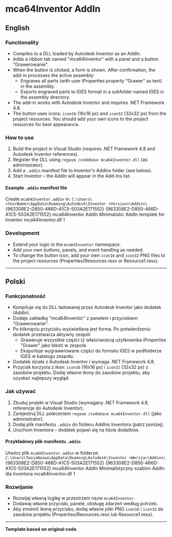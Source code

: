# mca64Inventor AddIn

## English

### Functionality
- Compiles to a DLL loaded by Autodesk Inventor as an AddIn.
- Adds a ribbon tab named "mca64Inventor" with a panel and a button "Grawerowanie".
- When the button is clicked, a form is shown. After confirmation, the add-in processes the active assembly:
  - Engraves all parts (with user iProperties property "Grawer" as text) in the assembly.
  - Exports engraved parts to IGES format in a subfolder named IGES in the assembly directory.
- The add-in works with Autodesk Inventor and requires .NET Framework 4.8.
- The button uses icons: `icon16` (16x16 px) and `icon32` (32x32 px) from the project resources. You should add your own icons to the project resources for best appearance.

### How to use
1. Build the project in Visual Studio (requires .NET Framework 4.8 and Autodesk Inventor references).
2. Register the DLL using `regasm /codebase mca64Inventor.dll` (as administrator).
3. Add a `.addin` manifest file to Inventor's AddIns folder (see below).
4. Start Inventor – the AddIn will appear in the Add-Ins list.

#### Example `.addin` manifest file
Create `mca64Inventor.addin` in:
`C:\Users\<YourName>\AppData\Roaming\Autodesk\Inventor <Version>\Addins\`<AddIn>
  <ClassId>{963308E2-D850-466D-A1C5-503A2E171552}</ClassId>
  <ClientId>{963308E2-D850-466D-A1C5-503A2E171552}</ClientId>
  <DisplayName>mca64Inventor AddIn</DisplayName>
  <Description>Minimalistic AddIn template for Inventor</Description>
  <Assembly>mca64Inventor.dll</Assembly>
  <LoadOnStartUp>1</LoadOnStartUp>
</AddIn>
### Development
- Extend your logic in the `mca64Inventor` namespace.
- Add your own buttons, panels, and event handling as needed.
- To change the button icon, add your own `icon16` and `icon32` PNG files to the project resources (Properties/Resources.resx or Resource1.resx).

---

## Polski

### Funkcjonalność
- Kompiluje się do DLL ładowanej przez Autodesk Inventor jako dodatek (AddIn).
- Dodaje zakładkę "mca64Inventor" z panelem i przyciskiem "Grawerowanie".
- Po kliknięciu przycisku wyświetlana jest forma. Po potwierdzeniu dodatek przetwarza aktywny zespół:
  - Graweruje wszystkie części (z właściwością użytkownika iProperties "Grawer" jako tekst) w zespole.
  - Eksportuje wygrawerowane części do formatu IGES w podfolderze IGES w katalogu zespołu.
- Dodatek działa z Autodesk Inventor i wymaga .NET Framework 4.8.
- Przycisk korzysta z ikon: `icon16` (16x16 px) i `icon32` (32x32 px) z zasobów projektu. Dodaj własne ikony do zasobów projektu, aby uzyskać najlepszy wygląd.

### Jak używać
1. Zbuduj projekt w Visual Studio (wymagany .NET Framework 4.8, referencje do Autodesk Inventor).
2. Zarejestruj DLL poleceniem `regasm /codebase mca64Inventor.dll` (jako administrator).
3. Dodaj plik manifestu `.addin` do folderu AddIns Inventora (patrz poniżej).
4. Uruchom Inventora – dodatek pojawi się na liście dodatków.

#### Przykładowy plik manifestu `.addin`
Utwórz plik `mca64Inventor.addin` w folderze:
`C:\Users\TwojaNazwa\AppData\Roaming\Autodesk\Inventor <Wersja>\Addins\`<AddIn>
  <ClassId>{963308E2-D850-466D-A1C5-503A2E171552}</ClassId>
  <ClientId>{963308E2-D850-466D-A1C5-503A2E171552}</ClientId>
  <DisplayName>mca64Inventor AddIn</DisplayName>
  <Description>Minimalistyczny szablon AddIn dla Inventora</Description>
  <Assembly>mca64Inventor.dll</Assembly>
  <LoadOnStartUp>1</LoadOnStartUp>
</AddIn>
### Rozwijanie
- Rozwijaj własną logikę w przestrzeni nazw `mca64Inventor`.
- Dodawaj własne przyciski, panele, obsługę zdarzeń według potrzeb.
- Aby zmienić ikonę przycisku, dodaj własne pliki PNG `icon16` i `icon32` do zasobów projektu (Properties/Resources.resx lub Resource1.resx).

---

**Template based on original code.**
